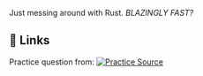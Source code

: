 Just messing around with Rust. *BLAZINGLY FAST?*

## 🔗 Links
Practice question from:
[![Practice Source](https://img.shields.io/badge/source_repo-000?style=for-the-badge&logo=github&logoColor=white)](https://github.com/CleanCut/ultimate_rust_crash_course)